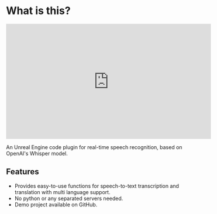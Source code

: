 # What is this?

<iframe width="560" height="315" src="https://www.youtube.com/embed/SP5Qb4Ni0-o" title="YouTube video player" frameborder="0" allow="accelerometer; autoplay; clipboard-write; encrypted-media; gyroscope; picture-in-picture" allowfullscreen></iframe>

An Unreal Engine code plugin for real-time speech recognition, based on OpenAI's Whisper model.  

## Features

- Provides easy-to-use functions for speech-to-text transcription and translation with multi language support.
- No python or any separated servers needed.
- Demo project available on GitHub.
